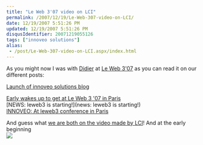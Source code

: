 ```yaml
---
title: "Le Web 3'07 video on LCI"
permalink: /2007/12/19/Le-Web-307-video-on-LCI/
date: 12/19/2007 5:51:26 PM
updated: 12/19/2007 5:51:26 PM
disqusIdentifier: 20071219055126
tags: ["innoveo solutions"]
alias:
 - /post/Le-Web-307-video-on-LCI.aspx/index.html
---
```

As you might now I was with [Didier](http://www.didierbeck.com/) at [Le Web 3'07](http://www.leweb3.com/) as you can read it on our different posts:

[Launch of innoveo solutions blog](http://weblogs.asp.net/lkempe/archive/2007/12/11/launch-of-innoveo-solutions-blog.aspx "Launch of innoveo solutions blog")  
<!-- more -->
[Early wakes up to get at Le Web 3 '07 in Paris](http://weblogs.asp.net/lkempe/archive/2007/12/11/early-wakes-up-to-get-at-le-web-3-07-in-paris.aspx "Early wakes up to get at Le Web 3 '07 in Paris")  
[NEWS: leweb3 is starting!](news: leweb3 is starting!)  
[INNOVEO: At leweb3 conference in Paris](http://www.didierbeck.com/2007/12/innoveo-at-leweb3-conference-in-paris.php)

And guess what [we are both on the video made by LCI](http://tf1.lci.fr/infos/podcast/pleinecran/0,,3652766,00-plein-ecran-decembre-special-leweb3-.html)! And at the early beginning  
![](http://farm3.static.flickr.com/2025/2121733325_bb2b0c2cbc_o.jpg)
